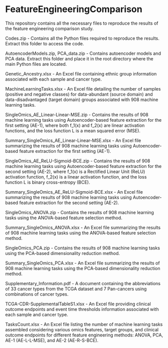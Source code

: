# FeatureEngineeringComparison

This repository contains all the necessary files to reproduce the results of the feature engineering comparison study.

Codes.zip - Contains all the Python files required to reproduce the results. Extract this folder to access the code.

AutoencoderModels.zip, PCA_data.zip - Contains autoencoder models and PCA data. Extract this folder and place it in the root directory where the main Python files are located.

Genetic_Ancestry.xlsx - An Excel file containing ethnic group information associated with each sample and cancer type.

MachineLearningTasks.xlsx - An Excel file detailing the number of samples (positive and negative classes) for data-abundant (source domain) and data-disadvantaged (target domain) groups associated with 908 machine learning tasks.

SingleOmics_AE_Linear-Linear-MSE.zip - Contains the results of 908 machine learning tasks using Autoencoder-based feature extraction for the first setting (AE-1), where both f_1(x) and f_2(x) are linear activation functions, and the loss function L is a mean squared error (MSE).

Summary_SingleOmics_AE_Linear-Linear-MSE.xlsx - An Excel file summarizing the results of 908 machine learning tasks using Autoencoder-based feature extraction for the first setting (AE-1).

SingleOmics_AE_ReLU-Sigmoid-BCE.zip - Contains the results of 908 machine learning tasks using Autoencoder-based feature extraction for the second setting (AE-2), where f_1(x) is a Rectified Linear Unit (ReLU) activation function, f_2(x) is a linear activation function, and the loss function L is binary cross-entropy (BCE).

Summary_SingleOmics_AE_ReLU-Sigmoid-BCE.xlsx - An Excel file summarizing the results of 908 machine learning tasks using Autoencoder-based feature extraction for the second setting (AE-2).

SingleOmics_ANOVA.zip - Contains the results of 908 machine learning tasks using the ANOVA-based feature selection method.

Summary_SingleOmics_ANOVA.xlsx - An Excel file summarizing the results of 908 machine learning tasks using the ANOVA-based feature selection method.

SingleOmics_PCA.zip - Contains the results of 908 machine learning tasks using the PCA-based dimensionality reduction method.

Summary_SingleOmics_PCA.xlsx - An Excel file summarizing the results of 908 machine learning tasks using the PCA-based dimensionality reduction method.

Supplementary_Information.pdf - A document containing the abbreviations of 33 cancer types from the TCGA dataset and 7 Pan-cancers using combinations of cancer types.

TCGA-CDR-SupplementalTableS1.xlsx - An Excel file providing clinical outcome endpoints and event time thresholds information associated with each sample and cancer type.

TasksCount.xlsx - An Excel file listing the number of machine learning tasks assembled considering various omics features, target groups, and clinical outcome endpoints for different feature engineering methods: ANOVA, PCA, AE-1 (AE-L-L-MSE), and AE-2 (AE-R-S-BCE).



